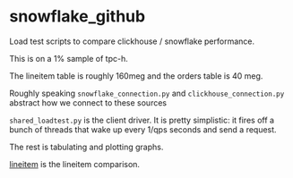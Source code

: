 # snowflake_github

Load test scripts to compare clickhouse / snowflake performance.

This is on a 1% sample of tpc-h.

The lineitem table is roughly 160meg and the orders table is 40 meg.

Roughly speaking `snowflake_connection.py` and `clickhouse_connection.py` abstract how we connect to these sources

`shared_loadtest.py` is the client driver. It is pretty simplistic: it fires off a bunch of threads that wake up every 1/qps seconds and send a request. 

The rest is tabulating and plotting graphs.

[lineitem](https://github.com/ramaswamy11703/snowflake_github/edit/main/loatest_comparison_lineitem.png) is the lineitem comparison.

